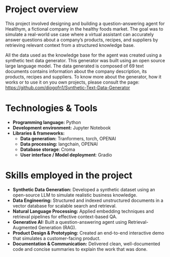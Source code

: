 # Project overview

This project involved designing and building a question-answering agent for Healthym, a fictional company in the healthy foods market. The goal was to simulate a real-world use case where a virtual assistant can accurately answer questions about a company’s products, recipes, and suppliers by retrieving relevant context from a structured knowledge base.

All the data used as the knowledge base for the agent was created using a synthetic text data generator. This generator was built using an open source large language model. The data generated is composed of 69 text documents contains information about the company description, its products, recipes and suppliers. To know more about the generator, how it works or to use it on you own projects, please consult the page: https://github.com/diogofn1/Synthetic-Text-Data-Generator

# Technologies & Tools
- **Programming language:** Python
- **Development environment:** Jupyter Notebook
- **Libraries & frameworks:**
  - **Data generation:** Tranformers, torch, OPENAI
  - **Data processing:** langchain, OPENAI 
  - **Database storage**: Croma
  - **User interface / Model deployment**: Gradio
 
# Skills employed in the project
- **Synthetic Data Generation:** Developed a synthetic dataset using an open-source LLM to simulate realistic business knowledge.
- **Data Engineering:** Structured and indexed unstructured documents in a vector database for scalable search and retrieval.
- **Natural Language Processing:** Applied embedding techniques and retrieval pipelines for effective context-based QA.
- **Generative AI:** Built a question-answering agent using Retrieval-Augmented Generation (RAG).
- **Product Design & Prototyping:** Created an end-to-end interactive demo that simulates a customer-facing product.
- **Documentation & Communication:** Delivered clean, well-documented code and concise summaries to explain the work that was done.


